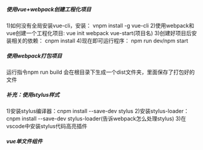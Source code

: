 ##### 使用vue+webpack创建工程化项目
1)如何没有全局安装vue-cli，安装：
vnpm install -g vue-cli
2)使用webpack和vue创建一个工程化项目:
vue init webpack vue-start(项目名)
3)创建好项目后安装相关的依赖：
cnpm install
4)现在即可运行程序：
npm run dev/npm start

##### 使用webpack打包项目
运行指令npm run build
会在根目录下生成一个dist文件夹，里面保存了打包好的文件

##### 补充：使用stylus样式
1)安装stylus编译器：cnpm install --save-dev stylus
2)安装stylus-loader：cnpm install --save-dev stylus-loader(告诉webpack怎么处理stylus)
3)在vscode中安装stylus代码高亮插件

##### vue单文件组件